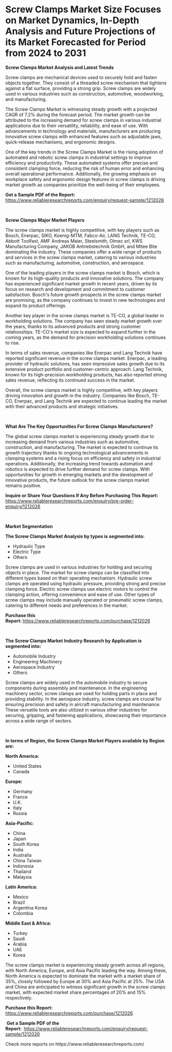 <p><h1>Screw Clamps Market Size Focuses on Market Dynamics, In-Depth Analysis and Future Projections of its Market Forecasted for Period from 2024 to 2031</h1></p><p><strong>Screw Clamps Market Analysis and Latest Trends</strong></p>
<p><p>Screw clamps are mechanical devices used to securely hold and fasten objects together. They consist of a threaded screw mechanism that tightens against a flat surface, providing a strong grip. Screw clamps are widely used in various industries such as construction, automotive, woodworking, and manufacturing.</p><p>The Screw Clamps Market is witnessing steady growth with a projected CAGR of 7.2% during the forecast period. The market growth can be attributed to the increasing demand for screw clamps in various industrial applications due to their versatility, reliability, and ease of use. With advancements in technology and materials, manufacturers are producing innovative screw clamps with enhanced features such as adjustable jaws, quick-release mechanisms, and ergonomic designs.</p><p>One of the key trends in the Screw Clamps Market is the rising adoption of automated and robotic screw clamps in industrial settings to improve efficiency and productivity. These automated systems offer precise and consistent clamping force, reducing the risk of human error and enhancing overall operational performance. Additionally, the growing emphasis on workplace safety and ergonomic design features in screw clamps is driving market growth as companies prioritize the well-being of their employees.</p></p>
<p><strong>Get a Sample PDF of the Report:&nbsp;</strong> <a href="https://www.reliableresearchreports.com/enquiry/request-sample/1212026">https://www.reliableresearchreports.com/enquiry/request-sample/1212026</a></p>
<p>&nbsp;</p>
<p><strong>Screw Clamps Major Market Players</strong></p>
<p><p>The screw clamps market is highly competitive, with key players such as Bosch, Enerpac, SIKO, Koenig-MTM, Fabco-Air, LANG Technik, TE-CO, Abbott Toolfast, AMF Andreas Maier, Steelsmith, Olmec srl, KWS Manufacturing Company, JAKOB Antriebstechnik GmbH, and Mitee Bite dominating the industry. These companies offer a wide range of products and services in the screw clamps market, catering to various industries such as manufacturing, automotive, construction, and aerospace.</p><p>One of the leading players in the screw clamps market is Bosch, which is known for its high-quality products and innovative solutions. The company has experienced significant market growth in recent years, driven by its focus on research and development and commitment to customer satisfaction. Bosch's future growth prospects in the screw clamps market are promising, as the company continues to invest in new technologies and expand its product offerings.</p><p>Another key player in the screw clamps market is TE-CO, a global leader in workholding solutions. The company has seen steady market growth over the years, thanks to its advanced products and strong customer relationships. TE-CO's market size is expected to expand further in the coming years, as the demand for precision workholding solutions continues to rise.</p><p>In terms of sales revenue, companies like Enerpac and Lang Technik have reported significant revenue in the screw clamps market. Enerpac, a leading provider of hydraulic solutions, has seen impressive sales growth due to its extensive product portfolio and customer-centric approach. Lang Technik, known for its high-precision workholding products, has also reported strong sales revenue, reflecting its continued success in the market.</p><p>Overall, the screw clamps market is highly competitive, with key players driving innovation and growth in the industry. Companies like Bosch, TE-CO, Enerpac, and Lang Technik are expected to continue leading the market with their advanced products and strategic initiatives.</p></p>
<p>&nbsp;</p>
<p><strong>What Are The Key Opportunities For Screw Clamps Manufacturers?</strong></p>
<p><p>The global screw clamps market is experiencing steady growth due to increasing demand from various industries such as automotive, construction, and manufacturing. The market is expected to continue its growth trajectory thanks to ongoing technological advancements in clamping systems and a rising focus on efficiency and safety in industrial operations. Additionally, the increasing trend towards automation and robotics is expected to drive further demand for screw clamps. With opportunities for growth in emerging markets and the development of innovative products, the future outlook for the screw clamps market remains positive.</p></p>
<p><strong>Inquire or Share Your Questions If Any Before Purchasing This Report:</strong> <a href="https://www.reliableresearchreports.com/enquiry/pre-order-enquiry/1212026">https://www.reliableresearchreports.com/enquiry/pre-order-enquiry/1212026</a></p>
<p>&nbsp;</p>
<p><strong>Market Segmentation</strong></p>
<p><strong>The Screw Clamps Market Analysis by types is segmented into:</strong></p>
<p><ul><li>Hydraulic Type</li><li>Electric Type</li><li>Others</li></ul></p>
<p><p>Screw clamps are used in various industries for holding and securing objects in place. The market for screw clamps can be classified into different types based on their operating mechanism. Hydraulic screw clamps are operated using hydraulic pressure, providing strong and precise clamping force. Electric screw clamps use electric motors to control the clamping action, offering convenience and ease of use. Other types of screw clamps may include manually operated or pneumatic screw clamps, catering to different needs and preferences in the market.</p></p>
<p><strong>Purchase this Report:&nbsp;</strong><a href="https://www.reliableresearchreports.com/purchase/1212026">https://www.reliableresearchreports.com/purchase/1212026</a></p>
<p>&nbsp;</p>
<p><strong>The Screw Clamps Market Industry Research by Application is segmented into:</strong></p>
<p><ul><li>Automobile Industry</li><li>Engineering Machinery</li><li>Aerospace Industry</li><li>Others</li></ul></p>
<p><p>Screw clamps are widely used in the automobile industry to secure components during assembly and maintenance. In the engineering machinery sector, screw clamps are used for holding parts in place and providing stability. In the aerospace industry, screw clamps are crucial for ensuring precision and safety in aircraft manufacturing and maintenance. These versatile tools are also utilized in various other industries for securing, gripping, and fastening applications, showcasing their importance across a wide range of sectors.</p></p>
<p>&nbsp;</p>
<p><strong>In terms of Region, the Screw Clamps Market Players available by Region are:</strong></p>
<p>
    <p> <strong> North America: </strong>
        <ul>
            <li>United States</li>
            <li>Canada</li>
        </ul>
        </p> 
    <p> <strong> Europe: </strong>
        <ul>
            <li>Germany</li>
            <li>France</li>
            <li>U.K.</li>
            <li>Italy</li>
            <li>Russia</li>
        </ul>
        </p> 
    <p> <strong> Asia-Pacific: </strong>
        <ul>
            <li>China</li>
            <li>Japan</li>
            <li>South Korea</li>
            <li>India</li>
            <li>Australia</li>
            <li>China Taiwan</li>
            <li>Indonesia</li>
            <li>Thailand</li>
            <li>Malaysia</li>
        </ul>
        </p> 
    <p> <strong> Latin America: </strong>
        <ul>
            <li>Mexico</li>
            <li>Brazil</li>
            <li>Argentina Korea</li>
            <li>Colombia</li>
        </ul>
        </p> 
    <p> <strong> Middle East & Africa: </strong>
        <ul>
            <li>Turkey</li>
            <li>Saudi</li>
            <li>Arabia</li>
            <li>UAE</li>
            <li>Korea</li>
        </ul>
    </p>
    </p>
<p><p>The screw clamps market is experiencing steady growth across all regions, with North America, Europe, and Asia Pacific leading the way. Among these, North America is expected to dominate the market with a market share of 35%, closely followed by Europe at 30% and Asia Pacific at 25%. The USA and China are anticipated to witness significant growth in the screw clamps market, with expected market share percentages of 20% and 15% respectively.</p></p>
<p><strong>Purchase this Report: </strong><a href="https://www.reliableresearchreports.com/purchase/1212026">https://www.reliableresearchreports.com/purchase/1212026</a></p>
<p>&nbsp;<strong>Get a Sample PDF of the Report:&nbsp;&nbsp;</strong><a href="https://www.reliableresearchreports.com/enquiry/request-sample/1212026">https://www.reliableresearchreports.com/enquiry/request-sample/1212026</a></p>
<p><strong></strong></p>
<p>Check more reports on https://www.reliableresearchreports.com/</p>